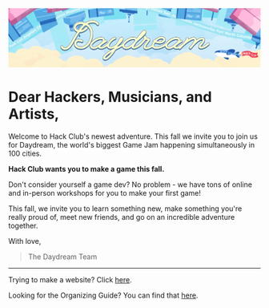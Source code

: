<div align="center">

<img src="https://raw.githubusercontent.com/hackclub/daydream/main/static/github-banner.png" alt="Daydream">

<br>

<!-- divider line -->
<h1 align="center"></h1>

</div>

# Dear Hackers, Musicians, and Artists,

Welcome to Hack Club's newest adventure. This fall we invite you to join us for Daydream, the world's biggest Game Jam happening simultaneously in 100 cities.

**Hack Club wants you to make a game this fall.**

Don't consider yourself a game dev? No problem - we have tons of online and in-person workshops for you to make your first game!

This fall, we invite you to learn something new, make something you're really proud of, meet new friends, and go on an incredible adventure together.

With love,

> The Daydream Team

---

Trying to make a website? Click [here](https://daydream.hackclub.com/guide/website).

Looking for the Organizing Guide? You can find that [here](https://daydream.hackclub.com/guide).